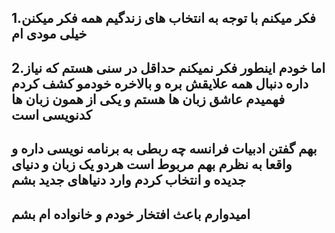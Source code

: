 1.فکر میکنم با توجه به انتخاب های زندگیم همه فکر میکنن خیلی مودی ام
---
2.اما خودم اینطور فکر نمیکنم حداقل در سنی هستم که نیاز داره دنبال همه علایقش بره و بالاخره خودمو کشف کردم فهمیدم عاشق زبان ها هستم و یکی از همون زبان ها کدنویسی است
---
بهم گفتن ادبیات فرانسه چه ربطی به برنامه نویسی داره و واقعا به نظرم بهم مربوط است هردو یک زبان و دنیای جدیده و انتخاب کردم وارد دنیاهای جدید بشم
---
امیدوارم باعث افتخار خودم و خانواده ام بشم
---
